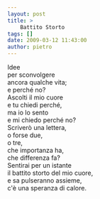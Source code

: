 ```yaml
---
layout: post
title: >
    Battito Storto
tags: []
date: 2009-03-12 11:43:00
author: pietro
---
```

Idee<br/>per sconvolgere<br/>ancora qualche vita;<br/>e perché no?<br/>Ascolti il mio cuore<br/>e tu chiedi perché,<br/>ma io lo sento<br/>e mi chiedo perché no?<br/>Scriverò una lettera,<br/>o forse due,<br/>o tre,<br/>che importanza ha,<br/>che differenza fa?<br/>Sentirai per un istante<br/>il battito storto del mio cuore,<br/>e sa pulseranno assieme,<br/>c'è una speranza di calore.
